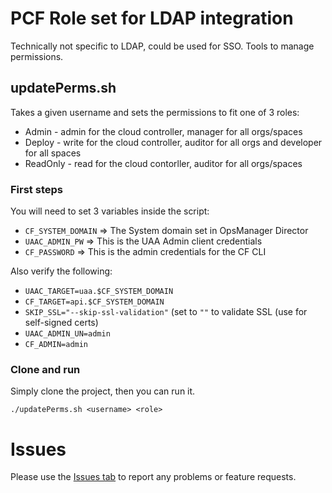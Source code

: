# PCF Role set for LDAP integration
Technically not specific to LDAP, could be used for SSO.  Tools to manage permissions.

## updatePerms.sh
Takes a given username and sets the permissions to fit one of 3 roles:
* Admin - admin for the cloud controller, manager for all orgs/spaces
* Deploy - write for the cloud controller, auditor for all orgs and developer for all spaces
* ReadOnly - read for the cloud contorller, auditor for all orgs/spaces

### First steps
You will need to set 3 variables inside the script:

* `CF_SYSTEM_DOMAIN` => The System domain set in OpsManager Director
* `UAAC_ADMIN_PW` => This is the UAA Admin client credentials
* `CF_PASSWORD` => This is the admin credentials for the CF CLI

Also verify the following:

* `UAAC_TARGET=uaa.$CF_SYSTEM_DOMAIN`
* `CF_TARGET=api.$CF_SYSTEM_DOMAIN`
* `SKIP_SSL="--skip-ssl-validation"` (set to `""` to validate SSL (use for self-signed certs)
* `UAAC_ADMIN_UN=admin`
* `CF_ADMIN=admin`

### Clone and run
Simply clone the project, then you can run it.

`./updatePerms.sh <username> <role>`

# Issues
Please use the [Issues tab](../../issues) to report any problems or feature requests.
